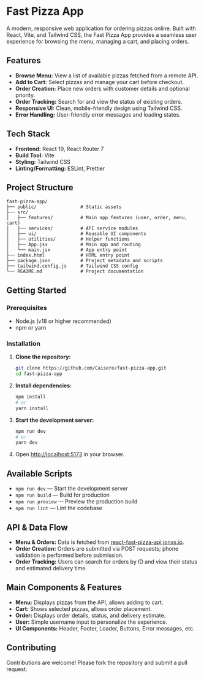 # Fast Pizza App

A modern, responsive web application for ordering pizzas online. Built with React, Vite, and Tailwind CSS, the Fast Pizza App provides a seamless user experience for browsing the menu, managing a cart, and placing orders.

## Features

- **Browse Menu:** View a list of available pizzas fetched from a remote API.
- **Add to Cart:** Select pizzas and manage your cart before checkout.
- **Order Creation:** Place new orders with customer details and optional priority.
- **Order Tracking:** Search for and view the status of existing orders.
- **Responsive UI:** Clean, mobile-friendly design using Tailwind CSS.
- **Error Handling:** User-friendly error messages and loading states.

## Tech Stack

- **Frontend:** React 19, React Router 7
- **Build Tool:** Vite
- **Styling:** Tailwind CSS
- **Linting/Formatting:** ESLint, Prettier

## Project Structure

```
fast-pizza-app/
├── public/                # Static assets
├── src/
│   ├── features/          # Main app features (user, order, menu, cart)
│   ├── services/          # API service modules
│   ├── ui/                # Reusable UI components
│   ├── utilities/         # Helper functions
│   ├── App.jsx            # Main app and routing
│   └── main.jsx           # App entry point
├── index.html             # HTML entry point
├── package.json           # Project metadata and scripts
├── tailwind.config.js     # Tailwind CSS config
└── README.md              # Project documentation
```

## Getting Started

### Prerequisites

- Node.js (v18 or higher recommended)
- npm or yarn

### Installation

1. **Clone the repository:**
   ```bash
   git clone https://github.com/Caisere/fast-pizza-app.git
   cd fast-pizza-app
   ```
2. **Install dependencies:**
   ```bash
   npm install
   # or
   yarn install
   ```
3. **Start the development server:**
   ```bash
   npm run dev
   # or
   yarn dev
   ```
4. Open [http://localhost:5173](http://localhost:5173) in your browser.

## Available Scripts

- `npm run dev` — Start the development server
- `npm run build` — Build for production
- `npm run preview` — Preview the production build
- `npm run lint` — Lint the codebase

## API & Data Flow

- **Menu & Orders:** Data is fetched from [react-fast-pizza-api.jonas.io](https://react-fast-pizza-api.jonas.io/api).
- **Order Creation:** Orders are submitted via POST requests; phone validation is performed before submission.
- **Order Tracking:** Users can search for orders by ID and view their status and estimated delivery time.

## Main Components & Features

- **Menu:** Displays pizzas from the API, allows adding to cart.
- **Cart:** Shows selected pizzas, allows order placement.
- **Order:** Displays order details, status, and delivery estimate.
- **User:** Simple username input to personalize the experience.
- **UI Components:** Header, Footer, Loader, Buttons, Error messages, etc.

## Contributing

Contributions are welcome! Please fork the repository and submit a pull request.



